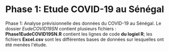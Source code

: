 # Phase 1: Etude COVID-19 au Sénégal

Phase 1: Analyse prévisionnelle des données du COVID-19 au Sénégal.
Le dossier *EudeCOVID19SN* contient plusieurs fichiers :
**Phase1EudeCOVID19SN.R** contient les lignes de code **du logiel R**;
les fichiers **Excel.csv** sont les différentes bases de données sur lesquelles ont été menées l'étude.    

